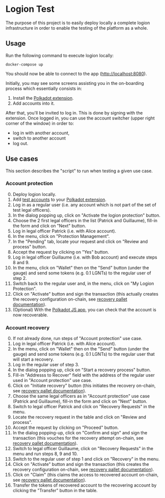 # Logion Test

The purpose of this project is to easily deploy locally a complete logion infrastructure in order to enable
the testing of the platform as a whole.

## Usage

Run the following command to execute logion locally:

    docker-compose up

You should now be able to connect to the app ([http://localhost:8080](http://localhost:8080)).

Initially, you may see some screens assisting you in the on-boarding process which essentially consists in:

1. Install the [Polkadot extension](https://polkadot.js.org/extension/).
2. Add accounts into it.

After that, you'll be invited to log in. This is done by signing with the extension. Once logged in, you can use the
account switcher (upper right corner of the window) in order to:

- log in with another account,
- switch to another account
- log out.

## Use cases

This section describes the "script" to run when testing a given use case.

### Account protection

0. Deploy logion locally.
1. Add [test accounts](https://github.com/logion-network/logion-wallet#test-users) to your [Polkadot extension](https://polkadot.js.org/extension/).
2. Log in as a regular user (i.e. any account which is not part of the set of test legal officers).
3. In the dialog popping up, click on "Activate the logion protection" button.
4. Choose the 2 first legal officers in the list (Patrick and Guillaume), fill-in the form and click on "Next" button.
5. Log in legal officer Patrick (i.e. with Alice account).
6. In the menu, click on "Protection Management".
7. In the "Pending" tab, locate your request and click on "Review and process" button.
8. Accept the request by clicking on "Yes" button.
9. Log in legal officer Guillaume (i.e. with Bob account) and execute steps 8 and 9.
10. In the menu, click on "Wallet" then on the "Send" button (under the gauge) and send some tokens (e.g. 0.1 LGNTs) to the regular user of step 2.
11. Switch back to the regular user and, in the menu, click on "My Logion Protection".
12. Click on "Activate" button and sign the transaction (this actually creates the recovery configuration on-chain,
    see [recovery pallet documentation](https://github.com/paritytech/substrate/blob/master/frame/recovery/src/lib.rs)).
13. (Optional) With the [Polkadot JS app](https://polkadot.js.org/apps), you can check that the account is now recoverable.

### Account recovery

0. If not already done, run steps of "Account protection" use case.
1. Log in legal officer Patrick (i.e. with Alice account).
2. In the menu, click on "Wallet" then on the "Send" button (under the gauge) and send some tokens (e.g. 0.1 LGNTs) to the regular user that will start a recovery.
3. Log in the regular user of step 3.
4. In the dialog popping up, click on "Start a recovery process" button.
5. Fill-in "Addresss to Recover" field with the address of the regular user used in "Account protection" use case.
6. Click on "Initiate recovery" button (this initiates the recovery on-chain,
    see [recovery pallet documentation](https://github.com/paritytech/substrate/blob/master/frame/recovery/src/lib.rs)).
7. Choose the same legal officers as in "Account protection" use case (Patrick and Guillaume), fill-in the form and click on "Next" button.
8. Switch to legal officer Patrick and click on "Recovery Requests" in the menu.
9. Locate the recovery request in the table and click on "Review and process".
10. Accept the request by clicking on "Proceed" button.
11. In the dialog popping-up, click on "Confirm and sign" and sign the transaction (this vouches for the recovery attempt on-chain,
    see [recovery pallet documentation](https://github.com/paritytech/substrate/blob/master/frame/recovery/src/lib.rs)).
12. Switch to legal officer Guillaume, click on "Recovery Requests" in the menu and run steps 8, 9 and 10.
13. Switch to the regular user of step 1 and click on "Recovery" in the menu.
14. Click on "Activate" button and sign the transaction (this creates the recovery configuration on-chain,
    see [recovery pallet documentation](https://github.com/paritytech/substrate/blob/master/frame/recovery/src/lib.rs)).
15. Click on "Claim" (this claims the access to recovered account on-chain,
    see [recovery pallet documentation](https://github.com/paritytech/substrate/blob/master/frame/recovery/src/lib.rs)).
16. Transfer the tokens of recovered account to the recovering account by clicking the "Transfer" button in the table.
